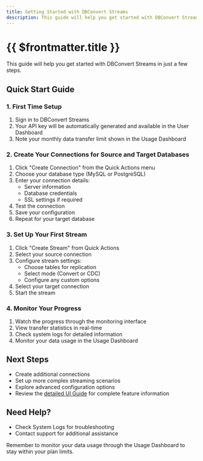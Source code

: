 ```yaml
---
title: Getting Started with DBConvert Streams
description: This guide will help you get started with DBConvert Streams in just a few steps.
---
```



# {{ $frontmatter.title }}

This guide will help you get started with DBConvert Streams in just a few steps.

## Quick Start Guide

### 1. First Time Setup
1. Sign in to DBConvert Streams
2. Your API key will be automatically generated and available in the User Dashboard
3. Note your monthly data transfer limit shown in the Usage Dashboard

### 2. Create Your Connections for Source and Target Databases
1. Click "Create Connection" from the Quick Actions menu
2. Choose your database type (MySQL or PostgreSQL)
3. Enter your connection details:
   - Server information
   - Database credentials
   - SSL settings if required
4. Test the connection
5. Save your configuration
6. Repeat for your target database

### 3. Set Up Your First Stream
1. Click "Create Stream" from Quick Actions
2. Select your source connection
3. Configure stream settings:
   - Choose tables for replication
   - Select mode (Convert or CDC)
   - Configure any custom options
4. Select your target connection
5. Start the stream

### 4. Monitor Your Progress
1. Watch the progress through the monitoring interface
2. View transfer statistics in real-time
3. Check system logs for detailed information
4. Monitor your data usage in the Usage Dashboard

## Next Steps
- Create additional connections
- Set up more complex streaming scenarios
- Explore advanced configuration options
- Review the [detailed UI Guide](/guide/dashboard-ui-guide) for complete feature information

## Need Help?
- Check System Logs for troubleshooting
- Contact support for additional assistance

Remember to monitor your data usage through the Usage Dashboard to stay within your plan limits.